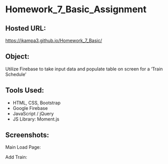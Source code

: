 # Homework_7_Basic_Assignment

## Hosted URL: 
https://jkampa3.github.io/Homework_7_Basic/

## Object: 
Utilize Firebase to take input data and populate table on screen for a ‘Train Schedule’

## Tools Used: 
* HTML, CSS, Bootstrap
* Google Firebase
* JavaScript / jQuery
* JS Library: Moment.js
  
## Screenshots: 
Main Load Page:
 
Add Train: 
 
